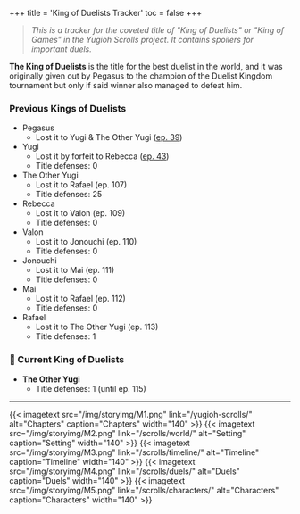 +++
title = 'King of Duelists Tracker'
toc = false
+++

>_This is a tracker for the coveted title of "King of Duelists" or "King of Games" in the Yugioh Scrolls project. It contains spoilers for important duels._

**The King of Duelists** is the title for the best duelist in the world, and it was originally given out by Pegasus to the champion of the Duelist Kingdom tournament but only if said winner also managed to defeat him.

### Previous Kings of Duelists

- Pegasus
    - Lost it to Yugi & The Other Yugi ([ep. 39](/scrolls/duels-duelist-kingdom-arc/#ep-35-39---pegasus-vs-yugi))
- Yugi
    - Lost it by forfeit to Rebecca ([ep. 43](/scrolls/duels-museum-arc/#ep-43---rebecca-vs-yugi-arthur-vs-sugoroku))
    - Title defenses: 0
- The Other Yugi
    - Lost it to Rafael (ep. 107)
    - Title defenses: 25
- Rebecca
    - Lost it to Valon (ep. 109)
    - Title defenses: 0
- Valon
    - Lost it to Jonouchi (ep. 110)
    - Title defenses: 0
- Jonouchi
    - Lost it to Mai (ep. 111)
    - Title defenses: 0
- Mai
    - Lost it to Rafael (ep. 112)
    - Title defenses: 0
- Rafael
    - Lost it to The Other Yugi (ep. 113)
    - Title defenses: 1

### 👑 Current King of Duelists

- **The Other Yugi**
    - Title defenses: 1 (until ep. 115)

---

<div style="display: flex; justify-content: center; gap: 5px;">
{{< imagetext src="/img/storyimg/M1.png" link="/yugioh-scrolls/" alt="Chapters" caption="Chapters" width="140" >}}
{{< imagetext src="/img/storyimg/M2.png" link="/scrolls/world/" alt="Setting" caption="Setting" width="140" >}}
{{< imagetext src="/img/storyimg/M3.png" link="/scrolls/timeline/" alt="Timeline" caption="Timeline" width="140" >}}
{{< imagetext src="/img/storyimg/M4.png" link="/scrolls/duels/" alt="Duels" caption="Duels" width="140" >}}
{{< imagetext src="/img/storyimg/M5.png" link="/scrolls/characters/" alt="Characters" caption="Characters" width="140" >}}
</div>

